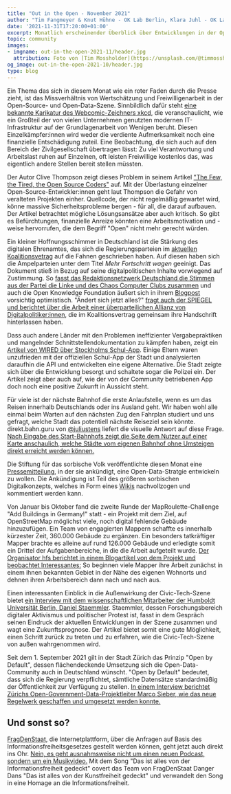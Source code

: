 ```yaml
---
title: "Out in the Open - November 2021"
author: "Tim Fangmeyer & Knut Hühne - OK Lab Berlin, Klara Juhl - OK Lab Osnabrück"
date: '2021-11-31T17:20:00+01:00'
excerpt: Monatlich erscheinender Überblick über Entwicklungen in der Open Data und Civic Tech Szene
topic: community
images:
- imgname: out-in-the-open-2021-11/header.jpg
  attribution: Foto von [Tim Mossholder](https://unsplash.com/@timmossholder) auf [Unsplash](https://unsplash.com/photos/JfO62I4YRnY)
og_image: out-in-the-open-2021-10/header.jpg
type: blog
---
```

Ein Thema das sich in diesem Monat wie ein roter Faden durch die Presse zieht, ist das Missverhältnis von Wertschätzung und Freiwilligenarbeit in der Open-Source- und Open-Data-Szene. Sinnbildlich dafür steht [eine bekannte Karikatur des Webcomic-Zeichners xkcd](https://xkcd.com/2347/), die veranschaulicht, wie ein Großteil der von vielen Unternehmen genutzten modernen IT-Infrastruktur auf der Grundlagenarbeit von Wenigen beruht. Diesen Einzelkämpfer:innen wird weder die verdiente Aufmerksamkeit noch eine finanzielle Entschädigung zuteil. Eine Beobachtung, die sich auch auf den Bereich der Zivilgesellschaft übertragen lässt: Zu viel Verantwortung und Arbeitslast ruhen auf Einzelnen, oft leisten Freiwillige kostenlos das, was eigentlich andere Stellen bereit stellen müssten.

Der Autor Clive Thompson zeigt dieses Problem in seinem Artikel ["The Few, the Tired, the Open Source Coders"](https://www.wired.com/story/open-source-coders-few-tired/) auf. Mit der Überlastung einzelner Open-Source-Entwickler:innen geht laut Thompson die Gefahr von veralteten Projekten einher. Quellcode, der nicht regelmäßig gewartet wird, könne massive Sicherheitsprobleme bergen - für all, die darauf aufbauen. Der Artikel betrachtet mögliche Lösungsansätze aber auch kritisch. So gibt es Befürchtungen, finanzielle Anreize könnten eine Arbeitsmotivation und -weise hervorrufen, die dem Begriff "Open" nicht mehr gerecht würden.

Ein kleiner Hoffnungsschimmer in Deutschland ist die Stärkung des digitalen Ehrenamtes, das sich die Regierungsparteien im [aktuellen Koalitionsvetrag](https://fragdenstaat.de/dokumente/142083-koalitionsvertrag-2021-2025/) auf die Fahnen geschrieben haben. Auf diesen haben sich die Ampelparteien unter dem Titel *Mehr Fortschritt wagen* geeinigt. Das Dokument stieß in Bezug auf seine digitalpolitischen Inhalte vorwiegend auf Zustimmung. So [fasst das Redaktionsnetzwerk Deutschland die Stimmen aus der Partei die Linke und des Chaos Computer Clubs zusammen](https://www.rnd.de/politik/linke-und-hacker-loben-digitalpolitische-plaene-der-ampel-IA23JZYVAJGRFFGXR4HNFRK52I.html) und auch die Open Knowledge Foundation äußert sich in ihrem [Blogpost](https://okfn.de/blog/2021/11/okf-kommentar-koalitionsvertrag/) vorsichtig optimistisch. "Ändert sich jetzt alles?" [fragt auch der SPIEGEL und berichtet über die Arbeit einer überparteilichen Allianz von Digitalpolitiker:innen](https://www.spiegel.de/wissenschaft/ampel-koalitionsvertrag-endlich-konservative-digitalpolitik-a-a5e89b25-24f9-435e-a041-615b53c7f7e7?sara_ecid=soci_upd_KsBF0AFjflf0DZCxpPYDCQgO1dEMph), die im Koalitionsvertrag gemeinsam ihre Handschrift hinterlassen haben. 

Dass auch andere Länder mit den Problemen ineffizienter Vergabepraktiken und mangelnder Schnittstellendokumentation zu kämpfen haben, zeigt ein [Artikel von WIRED über Stockholms Schul-App](https://www.wired.co.uk/article/sweden-stockholm-school-app-open-source). Einige Eltern waren unzufrieden mit der offiziellen Schul-App der Stadt und analysierten daraufhin die API und entwickelten eine eigene Alternative. Die Stadt zeigte sich über die Entwicklung besorgt und schaltete sogar die Polizei ein. Der Artikel zeigt aber auch auf, wie der von der Community betriebenen App doch noch eine positive Zukunft in Aussicht steht.

Für viele ist der nächste Bahnhof die erste Anlaufstelle, wenn es um das Reisen innerhalb Deutschlands oder ins Ausland geht. Wir haben wohl alle einmal beim Warten auf den nächsten Zug den Fahrplan studiert und uns gefragt, welche Stadt das potentiell nächste Reiseziel sein könnte. direkt.bahn.guru von [@juliustens](https://twitter.com/juliustens) liefert die visuelle Antwort auf diese Frage. [Nach Eingabe des Start-Bahnhofs zeigt die Seite dem Nutzer auf einer Karte anschaulich, welche Städte vom eigenen Bahnhof ohne Umsteigen direkt erreicht werden können.](https://direkt.bahn.guru/?origin=8011160) 

Die Stiftung für das sorbische Volk veröffentlichte diesen Monat eine [Pressemitteilung](https://stiftung.sorben.com/deutsch/medien-archiv/pressearchiv/detail/fuer-gemeinsame-open-data-richtlinie-ausgesprochen/), in der sie ankündigt, eine Open-Data-Stratgie entwickeln zu wollen. Die Ankündigung ist Teil des größeren sorbischen Digitalkonzepts, welches in Form eines [Wikis](https://koncept.serbski-inkubator.de/index.php/Serbski_digitalizaciski_koncept_-_Sorbisches_Digitalkonzept) nachvollzogen und kommentiert werden kann.

Von Januar bis Oktober fand die zweite Runde der MapRoulette-Challenge "Add Buildings in Germany!" statt - ein Projekt mit dem Ziel, auf OpenStreetMap möglichst viele, noch digital fehlende Gebäude hinzuzufügen. Ein Team von engagierten Mappern schaffte es innerhalb kürzester Zeit, 360.000 Gebäude zu ergänzen. Ein besonders tatkräftiger Mapper brachte es alleine auf rund 126.000 Gebäude und erledigte somit ein Drittel der Aufgabenbereiche, in die die Arbeit aufgeteilt wurde. [Der Organisator hfs berichtet in einem Blogartikel von dem Projekt und beobachtet Interessantes:](https://www.openstreetmap.org/user/hfs/diary/398014) So beginnen viele Mapper ihre Arbeit zunächst in einem ihnen bekannten Gebiet in der Nähe des eigenen Wohnorts und dehnen ihren Arbeitsbereich dann nach und nach aus.

Einen interessanten Einblick in die Außenwirkung der Civic-Tech-Szene bietet [ein Interview mit dem wissenschaftlichen Mitarbeiter der Humboldt Universität Berlin, Daniel Staemmler](https://reset.org/interview-wie-koennen-buergerinnen-und-zivilgesellschaft-mit-civic-tech-veraenderungen-anstossen/). Staemmler, dessen Forschungsbereich digitaler Aktivismus und politischer Protest ist, fasst in dem Gespräch seinen Eindruck der aktuellen Entwicklungen in der Szene zusammen und wagt eine Zukunftsprognose. Der Artikel bietet somit eine gute Möglichkeit, einen Schritt zurück zu treten und zu erfahren, wie die Civic-Tech-Szene von außen wahrgenommen wird.

Seit dem 1. September 2021 gilt in der Stadt Zürich das Prinzip "Open by Default", dessen flächendeckende Umsetzung sich die Open-Data-Community auch in Deutschland wünscht. "Open by Default" bedeutet, dass sich die Regierung verpflichtet, sämtliche Datensätze standardmäßig der Öffentlichkeit zur Verfügung zu stellen. [In einem Interview berichtet Zürichs Open-Government-Data-Projektleiter Marco Sieber, wie das neue Regelwerk geschaffen und umgesetzt werden konnte.](https://www.stadt-zuerich.ch/content/prd/de/index/statistik/publikationen-angebote/publikationen/ssz-magazin/2021-11-25_Offene-Verwaltungsdaten-jetzt-Open-by-Default.html) 

## Und sonst so? 

[FragDenStaat](https://fragdenstaat.de/), die Internetplattform, über die Anfragen auf Basis des Informationsfreiheitsgesetzes gestellt werden können, geht jetzt auch direkt ins Ohr. [Nein, es geht ausnahmsweise nicht um einen neuen Podcast, sondern um ein Musikvideo.](https://www.youtube.com/watch?v=QV83MDNOrLI) Mit dem Song "Das ist alles von der Informationsfreiheit gedeckt" covert das Team von FragDenStaat Danger Dans "Das ist alles von der Kunstfreiheit gedeckt" und verwandelt den Song in eine Homage an die Informationsfreiheit.